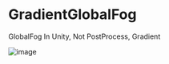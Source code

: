 # GradientGlobalFog
GlobalFog In Unity,  Not PostProcess,   Gradient

![image](https://github.com/meta-42/GradientGlobalFog/blob/master/fog.gif )   
